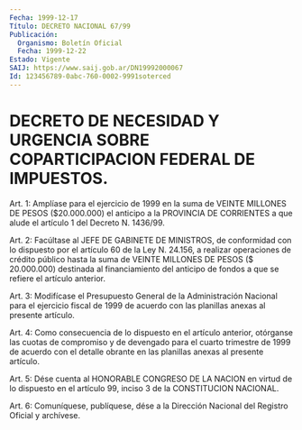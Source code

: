 ```yaml
---
Fecha: 1999-12-17
Título: DECRETO NACIONAL 67/99
Publicación:
  Organismo: Boletín Oficial
  Fecha: 1999-12-22
Estado: Vigente
SAIJ: https://www.saij.gob.ar/DN19992000067
Id: 123456789-0abc-760-0002-9991soterced
---
```

# DECRETO DE NECESIDAD Y URGENCIA SOBRE COPARTICIPACION FEDERAL DE IMPUESTOS.

<a id="1"></a>
Art. 1: Amplíase para el ejercicio de 1999 en la suma de VEINTE MILLONES DE PESOS ($20.000.000) el anticipo a la PROVINCIA DE CORRIENTES a que alude el artículo 1 del Decreto N. 1436/99.

<a id="2"></a>
Art. 2: Facúltase al JEFE DE GABINETE DE MINISTROS, de conformidad con lo dispuesto por el artículo 60 de la Ley N. 24.156, a realizar operaciones de crédito público hasta la suma de VEINTE MILLONES DE PESOS ($ 20.000.000) destinada al financiamiento del anticipo de fondos a que se refiere el artículo anterior.

<a id="3"></a>
Art. 3: Modifícase el Presupuesto General de la Administración Nacional para el ejercicio fiscal de 1999 de acuerdo con las planillas anexas al presente artículo.

<a id="4"></a>
Art. 4: Como consecuencia de lo dispuesto en el artículo anterior, otórganse las cuotas de compromiso y de devengado para el cuarto trimestre de 1999 de acuerdo con el detalle obrante en las planillas anexas al presente artículo.

<a id="5"></a>
Art. 5: Dése cuenta al HONORABLE CONGRESO DE LA NACION en virtud de lo dispuesto en el artículo 99, inciso 3 de la CONSTITUCION NACIONAL.

<a id="6"></a>
Art. 6: Comuníquese, publíquese, dése a la Dirección Nacional del Registro Oficial y archívese.